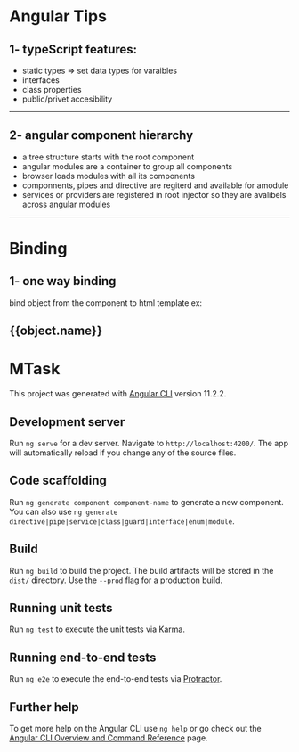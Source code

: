 # Angular Tips

## 1- typeScript features:

  - static types => set data types for varaibles 
  - interfaces
  - class properties
  - public/privet accesibility


 ---------------------------------------

 ## 2- angular component hierarchy  

   - a tree structure starts with the root component
   - angular modules are a container to group all components 
   - browser loads modules with all its components
   - componnents, pipes and directive are regiterd and available for amodule
   - services or providers are registered in root injector so they are avalibels across angular modules

---------------------------------------

# Binding

## 1- one way binding

bind object from the component to html template 
ex:
 <h2>{{object.name}}</h2>

# MTask

This project was generated with [Angular CLI](https://github.com/angular/angular-cli) version 11.2.2.

## Development server

Run `ng serve` for a dev server. Navigate to `http://localhost:4200/`. The app will automatically reload if you change any of the source files.

## Code scaffolding

Run `ng generate component component-name` to generate a new component. You can also use `ng generate directive|pipe|service|class|guard|interface|enum|module`.

## Build

Run `ng build` to build the project. The build artifacts will be stored in the `dist/` directory. Use the `--prod` flag for a production build.

## Running unit tests

Run `ng test` to execute the unit tests via [Karma](https://karma-runner.github.io).

## Running end-to-end tests

Run `ng e2e` to execute the end-to-end tests via [Protractor](http://www.protractortest.org/).

## Further help

To get more help on the Angular CLI use `ng help` or go check out the [Angular CLI Overview and Command Reference](https://angular.io/cli) page.
